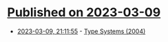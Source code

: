 # [Published on 2023-03-09](index.md)

* [2023-03-09, 21:11:55](https://lobste.rs/s/rokagn/type_systems_2004) - [Type Systems (2004)](http://lucacardelli.name/papers/typesystems.pdf)
